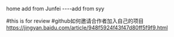 home
add from Junfei
----add from syy

#this is for review
#github如何邀请合作者加入自己的项目 https://jingyan.baidu.com/article/948f5924f43f47d80ff5f9f9.html
